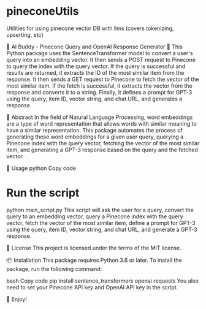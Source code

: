 # pineconeUtils
Utilities for using pinecone vector DB with llms (covers tokenizing, upserting, etc)

🤖 AI Buddy - Pinecone Query and OpenAI Response Generator 🚀
This Python package uses the SentenceTransformer model to convert a user's query into an embedding vector. It then sends a POST request to Pinecone to query the index with the query vector. If the query is successful and results are returned, it extracts the ID of the most similar item from the response. It then sends a GET request to Pinecone to fetch the vector of the most similar item. If the fetch is successful, it extracts the vector from the response and converts it to a string. Finally, it defines a prompt for GPT-3 using the query, item ID, vector string, and chat URL, and generates a response.

📜 Abstract
In the field of Natural Language Processing, word embeddings are a type of word representation that allows words with similar meaning to have a similar representation. This package automates the process of generating these word embeddings for a given user query, querying a Pinecone index with the query vector, fetching the vector of the most similar item, and generating a GPT-3 response based on the query and the fetched vector.

🚀 Usage
python
Copy code
# Run the script
python main_script.py
This script will ask the user for a query, convert the query to an embedding vector, query a Pinecone index with the query vector, fetch the vector of the most similar item, define a prompt for GPT-3 using the query, item ID, vector string, and chat URL, and generate a GPT-3 response.

📄 License
This project is licensed under the terms of the MIT license.

📦 Installation
This package requires Python 3.6 or later. To install the package, run the following command:

bash
Copy code
pip install sentence_transformers openai requests
You also need to set your Pinecone API key and OpenAI API key in the script.

🎉 Enjoy!
